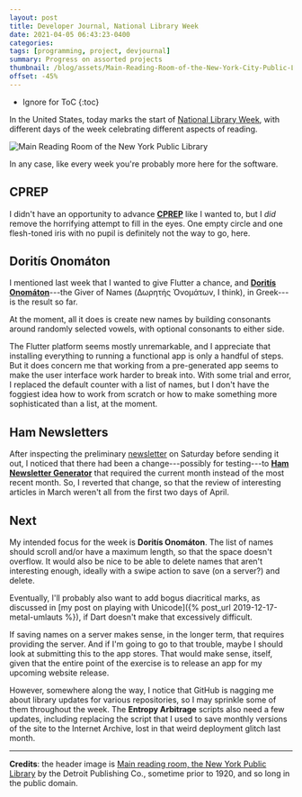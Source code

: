 ```yaml
---
layout: post
title: Developer Journal, National Library Week
date: 2021-04-05 06:43:23-0400
categories:
tags: [programming, project, devjournal]
summary: Progress on assorted projects
thumbnail: /blog/assets/Main-Reading-Room-of-the-New-York-City-Public-Library-on-5th-Avenue-ca-1910-1920.png
offset: -45%
---
```


* Ignore for ToC
{:toc}

In the United States, today marks the start of [National Library Week](https://en.wikipedia.org/wiki/National_Library_Week), with different days of the week celebrating different aspects of reading.

![Main Reading Room of the New York Public Library](/blog/assets/Main-Reading-Room-of-the-New-York-City-Public-Library-on-5th-Avenue-ca-1910-1920.png "Main Reading Room of the New York Public Library")

In any case, like every week you're probably more here for the software.

## CPREP

I didn't have an opportunity to advance [**CPREP**](https://github.com/jcolag/background-generator) like I wanted to, but I *did* remove the horrifying attempt to fill in the eyes.  One empty circle and one flesh-toned iris with no pupil is definitely not the way to go, here.

## Doritís Onomáton

I mentioned last week that I wanted to give Flutter a chance, and [**Doritís Onomáton**](https://github.com/jcolag/doritis-onomaton)---the Giver of Names (Δωρητής Όνομάτων, I think), in Greek---is the result so far.

At the moment, all it does is create new names by building consonants around randomly selected vowels, with optional consonants to either side.

The Flutter platform seems mostly unremarkable, and I appreciate that installing everything to running a functional app is only a handful of steps.  But it does concern me that working from a pre-generated app seems to make the user interface work harder to break into.  With some trial and error, I replaced the default counter with a list of names, but I don't have the foggiest idea how to work from scratch or how to make something more sophisticated than a list, at the moment.

## Ham Newsletters

After inspecting the preliminary [newsletter](https://entropy-arbitrage.mailchimpsites.com/) on Saturday before sending it out, I noticed that there had been a change---possibly for testing---to [**Ham Newsletter Generator**](https://github.com/jcolag/ham-newsletter) that required the current month instead of the most recent month.  So, I reverted that change, so that the review of interesting articles in March weren't all from the first two days of April.

## Next

My intended focus for the week is **Doritís Onomáton**.  The list of names should scroll and/or have a maximum length, so that the space doesn't overflow.  It would also be nice to be able to delete names that aren't interesting enough, ideally with a swipe action to save (on a server?) and delete.

Eventually, I'll probably also want to add bogus diacritical marks, as discussed in [my post on playing with Unicode]({% post_url 2019-12-17-metal-umlauts %}), if Dart doesn't make that excessively difficult.

If saving names on a server makes sense, in the longer term, that requires providing the server.  And if I'm going to go to that trouble, maybe I should look at submitting this to the app stores.  That would make sense, itself, given that the entire point of the exercise is to release an app for my upcoming website release.

However, somewhere along the way, I notice that GitHub is nagging me about library updates for various repositories, so I may sprinkle some of them throughout the week.  The **Entropy Arbitrage** scripts also need a few updates, including replacing the script that I used to save monthly versions of the site to the Internet Archive, lost in that weird deployment glitch last month.

* * *

**Credits**:  the header image is [Main reading room, the New York Public Library](https://www.loc.gov/item/2016812243/) by the Detroit Publishing Co., sometime prior to 1920, and so long in the public domain.
